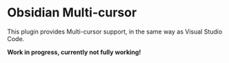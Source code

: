 # Obsidian Multi-cursor

This plugin provides Multi-cursor support, in the same way as Visual Studio Code.

**Work in progress, currently not fully working!**
